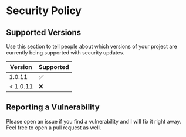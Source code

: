 # Security Policy

## Supported Versions

Use this section to tell people about which versions of your project are
currently being supported with security updates.

| Version | Supported          |
| ------- | ------------------ |
| 1.0.11   | :white_check_mark: |
| < 1.0.11  | :x:                |

## Reporting a Vulnerability


Please open an issue if you find a vulnerability and I will fix it right away. Feel free to open a pull request as well.
